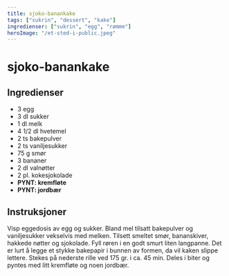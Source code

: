 ```yaml
---
title: sjoko-banankake
tags: ["sukrin", "dessert", "kake"]
ingredienser: ["sukrin", "egg", "rømme"]
heroImage: "/et-sted-i-public.jpeg"
---
```


# sjoko-banankake

## Ingredienser

- 3 egg
- 3 dl sukker
- 1 dl melk
- 4 1/2 dl hvetemel
- 2 ts bakepulver
- 2 ts vaniljesukker
- 75 g smør
- 3 bananer
- 2 dl valnøtter
- 2 pl. kokesjokolade
- **PYNT: kremfløte**
- **PYNT: jordbær**

## Instruksjoner

Visp eggedosis av egg og sukker. Bland mel tilsatt bakepulver og vaniljesukker vekselvis med melken. Tilsett smeltet smør, bananskiver, hakkede nøtter og sjokolade. Fyll røren i en godt smurt liten langpanne. Det er lurt å legge et stykke bakepapir i bunnen av formen, da vil kaken slippe lettere. Stekes på nederste rille ved 175 gr. i ca. 45 min. Deles i biter og pyntes med litt kremfløte og noen jordbær.
